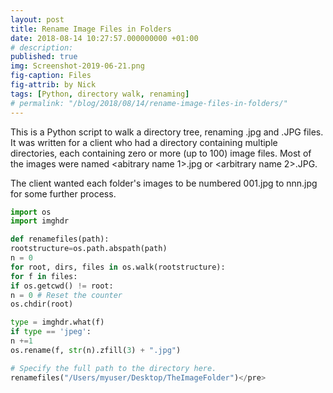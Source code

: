 ```yaml
---
layout: post
title: Rename Image Files in Folders
date: 2018-08-14 10:27:57.000000000 +01:00
# description: 
published: true
img: Screenshot-2019-06-21.png
fig-caption: Files
fig-attrib: by Nick
tags: [Python, directory walk, renaming]
# permalink: "/blog/2018/08/14/rename-image-files-in-folders/"
---
```

This is a Python script to walk a directory tree, renaming .jpg and .JPG files. It was written for a client who had a directory containing multiple directories, each containing zero or more (up to 100) image files. Most of the images were named &lt;abitrary name 1&gt;.jpg or &lt;arbitrary name 2&gt;.JPG.

The client wanted each folder's images to be numbered 001.jpg to nnn.jpg for some further process.

```py
import os
import imghdr

def renamefiles(path):
rootstructure=os.path.abspath(path)
n = 0
for root, dirs, files in os.walk(rootstructure):
for f in files:
if os.getcwd() != root:
n = 0 # Reset the counter
os.chdir(root)

type = imghdr.what(f)
if type == 'jpeg':
n +=1
os.rename(f, str(n).zfill(3) + ".jpg")

# Specify the full path to the directory here.
renamefiles("/Users/myuser/Desktop/TheImageFolder")</pre>
```
